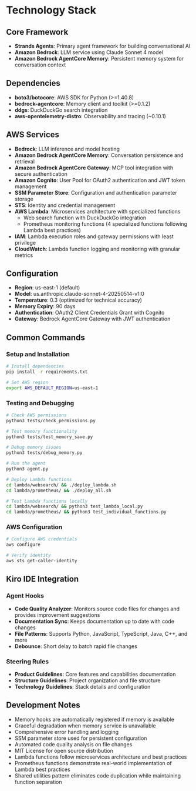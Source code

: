 # Technology Stack

## Core Framework
- **Strands Agents**: Primary agent framework for building conversational AI
- **Amazon Bedrock**: LLM service using Claude Sonnet 4 model
- **Amazon Bedrock AgentCore Memory**: Persistent memory system for conversation context

## Dependencies
- **boto3/botocore**: AWS SDK for Python (>=1.40.8)
- **bedrock-agentcore**: Memory client and toolkit (>=0.1.2)
- **ddgs**: DuckDuckGo search integration
- **aws-opentelemetry-distro**: Observability and tracing (~0.10.1)

## AWS Services
- **Bedrock**: LLM inference and model hosting
- **Amazon Bedrock AgentCore Memory**: Conversation persistence and retrieval
- **Amazon Bedrock AgentCore Gateway**: MCP tool integration with secure authentication
- **Amazon Cognito**: User Pool for OAuth2 authentication and JWT token management
- **SSM Parameter Store**: Configuration and authentication parameter storage
- **STS**: Identity and credential management
- **AWS Lambda**: Microservices architecture with specialized functions
  - Web search function with DuckDuckGo integration
  - Prometheus monitoring functions (4 specialized functions following Lambda best practices)
- **IAM**: Lambda execution roles and gateway permissions with least privilege
- **CloudWatch**: Lambda function logging and monitoring with granular metrics

## Configuration
- **Region**: us-east-1 (default)
- **Model**: us.anthropic.claude-sonnet-4-20250514-v1:0
- **Temperature**: 0.3 (optimized for technical accuracy)
- **Memory Expiry**: 90 days
- **Authentication**: OAuth2 Client Credentials Grant with Cognito
- **Gateway**: Bedrock AgentCore Gateway with JWT authentication

## Common Commands

### Setup and Installation
```bash
# Install dependencies
pip install -r requirements.txt

# Set AWS region
export AWS_DEFAULT_REGION=us-east-1
```

### Testing and Debugging
```bash
# Check AWS permissions
python3 tests/check_permissions.py

# Test memory functionality
python3 tests/test_memory_save.py

# Debug memory issues
python3 tests/debug_memory.py

# Run the agent
python3 agent.py

# Deploy Lambda functions
cd lambda/websearch/ && ./deploy_lambda.sh
cd lambda/prometheus/ && ./deploy_all.sh

# Test Lambda functions locally
cd lambda/websearch/ && python3 test_lambda_local.py
cd lambda/prometheus/ && python3 test_individual_functions.py
```

### AWS Configuration
```bash
# Configure AWS credentials
aws configure

# Verify identity
aws sts get-caller-identity
```

## Kiro IDE Integration

### Agent Hooks
- **Code Quality Analyzer**: Monitors source code files for changes and provides improvement suggestions
- **Documentation Sync**: Keeps documentation up to date with code changes
- **File Patterns**: Supports Python, JavaScript, TypeScript, Java, C++, and more
- **Debounce**: Short delay to batch rapid file changes

### Steering Rules
- **Product Guidelines**: Core features and capabilities documentation
- **Structure Guidelines**: Project organization and file structure
- **Technology Guidelines**: Stack details and configuration

## Development Notes
- Memory hooks are automatically registered if memory is available
- Graceful degradation when memory service is unavailable
- Comprehensive error handling and logging
- SSM parameter store used for persistent configuration
- Automated code quality analysis on file changes
- MIT License for open source distribution
- Lambda functions follow microservices architecture and best practices
- Prometheus functions demonstrate real-world implementation of Lambda best practices
- Shared utilities pattern eliminates code duplication while maintaining function separation